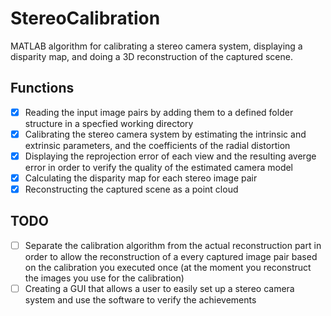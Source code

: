 # StereoCalibration
MATLAB algorithm for calibrating a stereo camera system, displaying a disparity map, and doing a 3D reconstruction of the captured scene.

## Functions
- [x] Reading the input image pairs by adding them to a defined folder structure in a specfied working directory
- [x] Calibrating the stereo camera system by estimating the intrinsic and extrinsic parameters, and the coefficients of the radial distortion
- [x] Displaying the reprojection error of each view and the resulting averge error in order to verify the quality of the estimated camera model
- [x] Calculating the disparity map for each stereo image pair
- [x] Reconstructing the captured scene as a point cloud

## TODO
- [ ] Separate the calibration algorithm from the actual reconstruction part in order to allow the reconstruction of a every captured image pair based on the calibration you executed once (at the moment you reconstruct the images you use for the calibration)
- [ ] Creating a GUI that allows a user to easily set up a stereo camera system and use the software to verify the achievements
